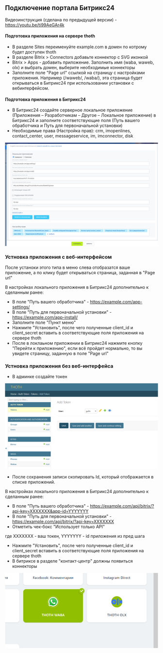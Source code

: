 ## Подключение портала Битрикс24

Видеоинструкция (сделана по предыдущей версии) - https://youtu.be/ti99AeGAr4k

#### Подготовка приложения на сервере thoth

+ В разделе Sites переименуйте example.com в домен по котрому будет доступен thoth
+ В разделе Bitrix > Connectors добавьте коннектор с SVG иконкой
+ Bitrix > Apps - добавить приложение. Заполнить имя (waba, waweb, olx) и выбрать домен, выберите необходимые коннекторы
+ Заполните поле "Page url" ссылкой на страницу с настройками приложения. Например (/waweb/, /waba/), эта страница будет открываться в Битрикс24 при использовании установки с вебинтерфейсом.

#### Подготовка приложения в Битрикс24
+ В Битрикс24 создайте серверное локальное приложение (Приложения – Разработчикам – Другое – Локальное приложение) в Битрикс24 и заполните соответствующие поля (Путь вашего обработчика и Путь для первоначальной установки) 
+ Необходимые права (Настройка прав): crm, imopenlines, contact_center, user, messageservice, im, imconnector, disk

![b24 local app](img/b24_local_app.png)

### Устновка приложения с веб-интерфейсом 
После устаноки этого типа в меню слева отобразатся ваше приложение, а по клику будет открываться страница, заданная в "Page url"

В настройках локального приложения в Битрикс24 дополнительно к сделанным ранее:

+ В поле "Путь вашего обработчика" - https://example.com/app-settings/
+ В поле "Путь для первоначальной установки" - https://example.com/app-install/
+ Заполните поле "Пункт меню"
+ Нажмите "Установить", после чего полученные client_id и client_secret вставить в соответствующие поля приложения на сервере thoth
+ После в локлаьном приложении в Битрикс24 нажмите кнопку "Перейти к приложению", если всё пройдет нормально, то вы увидете страницу, заданную в поле "Page url"

### Устновка приложения без веб-интерфейса

+ В админке создайте токен 

![thoth user token](img/token.png)

+ После сохранения записи скопировать Id, который отображается в списке приложений.

В настройках локального приложения в Битрикс24 дополнительно к сделанным ранее:

+ В поле "Путь вашего обработчика" -  https://example.com/api/bitrix/?api-key=XXXXXXX&app-id=YYYYYYY
+ В поле "Путь для первоначальной установки" - https://example.com/api/bitrix/?api-key=XXXXXXX
+ Отметить чек-бокс "Использует только API"

где XXXXXXX - ваш токен, YYYYYYY - id приложения из пред шага

+ Нажмите "Установить", после чего полученные client_id и client_secret вставить в соответствующие поля приложения на сервере thoth
+ В битриксе в разделе "контакт-центр" должны появиться коннекторы

![alt text](img/olx-connector.png)
